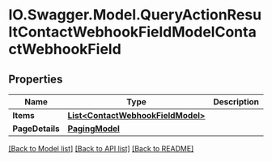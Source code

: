 # IO.Swagger.Model.QueryActionResultContactWebhookFieldModelContactWebhookField
## Properties

Name | Type | Description | Notes
------------ | ------------- | ------------- | -------------
**Items** | [**List&lt;ContactWebhookFieldModel&gt;**](ContactWebhookFieldModel.md) |  | [optional] 
**PageDetails** | [**PagingModel**](PagingModel.md) |  | [optional] 

[[Back to Model list]](../README.md#documentation-for-models) [[Back to API list]](../README.md#documentation-for-api-endpoints) [[Back to README]](../README.md)

